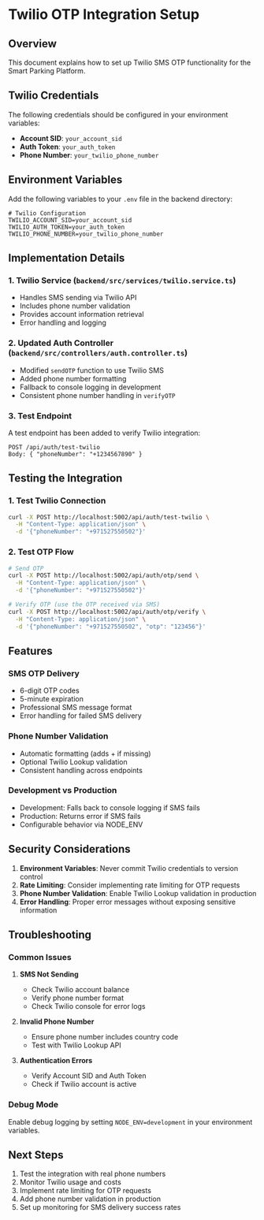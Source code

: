 # Twilio OTP Integration Setup

## Overview
This document explains how to set up Twilio SMS OTP functionality for the Smart Parking Platform.

## Twilio Credentials
The following credentials should be configured in your environment variables:

- **Account SID**: `your_account_sid`
- **Auth Token**: `your_auth_token`
- **Phone Number**: `your_twilio_phone_number`

## Environment Variables

Add the following variables to your `.env` file in the backend directory:

```env
# Twilio Configuration
TWILIO_ACCOUNT_SID=your_account_sid
TWILIO_AUTH_TOKEN=your_auth_token
TWILIO_PHONE_NUMBER=your_twilio_phone_number
```

## Implementation Details

### 1. Twilio Service (`backend/src/services/twilio.service.ts`)
- Handles SMS sending via Twilio API
- Includes phone number validation
- Provides account information retrieval
- Error handling and logging

### 2. Updated Auth Controller (`backend/src/controllers/auth.controller.ts`)
- Modified `sendOTP` function to use Twilio SMS
- Added phone number formatting
- Fallback to console logging in development
- Consistent phone number handling in `verifyOTP`

### 3. Test Endpoint
A test endpoint has been added to verify Twilio integration:
```
POST /api/auth/test-twilio
Body: { "phoneNumber": "+1234567890" }
```

## Testing the Integration

### 1. Test Twilio Connection
```bash
curl -X POST http://localhost:5002/api/auth/test-twilio \
  -H "Content-Type: application/json" \
  -d '{"phoneNumber": "+971527550502"}'
```

### 2. Test OTP Flow
```bash
# Send OTP
curl -X POST http://localhost:5002/api/auth/otp/send \
  -H "Content-Type: application/json" \
  -d '{"phoneNumber": "+971527550502"}'

# Verify OTP (use the OTP received via SMS)
curl -X POST http://localhost:5002/api/auth/otp/verify \
  -H "Content-Type: application/json" \
  -d '{"phoneNumber": "+971527550502", "otp": "123456"}'
```

## Features

### SMS OTP Delivery
- 6-digit OTP codes
- 5-minute expiration
- Professional SMS message format
- Error handling for failed SMS delivery

### Phone Number Validation
- Automatic formatting (adds + if missing)
- Optional Twilio Lookup validation
- Consistent handling across endpoints

### Development vs Production
- Development: Falls back to console logging if SMS fails
- Production: Returns error if SMS fails
- Configurable behavior via NODE_ENV

## Security Considerations

1. **Environment Variables**: Never commit Twilio credentials to version control
2. **Rate Limiting**: Consider implementing rate limiting for OTP requests
3. **Phone Number Validation**: Enable Twilio Lookup validation in production
4. **Error Handling**: Proper error messages without exposing sensitive information

## Troubleshooting

### Common Issues

1. **SMS Not Sending**
   - Check Twilio account balance
   - Verify phone number format
   - Check Twilio console for error logs

2. **Invalid Phone Number**
   - Ensure phone number includes country code
   - Test with Twilio Lookup API

3. **Authentication Errors**
   - Verify Account SID and Auth Token
   - Check if Twilio account is active

### Debug Mode
Enable debug logging by setting `NODE_ENV=development` in your environment variables.

## Next Steps

1. Test the integration with real phone numbers
2. Monitor Twilio usage and costs
3. Implement rate limiting for OTP requests
4. Add phone number validation in production
5. Set up monitoring for SMS delivery success rates 